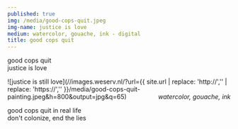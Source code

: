```yaml
---
published: true
img: /media/good-cops-quit.jpeg
img-name: justice is love
medium: watercolor, gouache, ink - digital
title: good cops quit
---
```


good cops quit  
justice is love  
  
  
  
![justice is still love](//images.weserv.nl/?url={{ site.url | replace: 'http://','' | replace: 'https://','' }}/media/good-cops-quit-painting.jpeg&h=800&output=jpg&q=65)
<span class='date' style='float:right;'>*watercolor, gouache, ink*</span>  
  
  
  
good cops quit in real life  
don't colonize, end the lies

